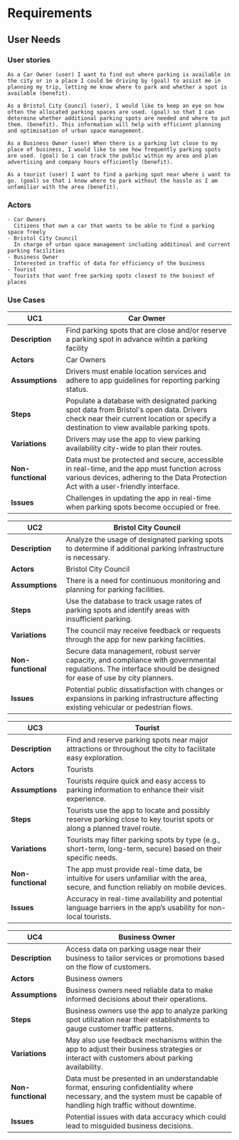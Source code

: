 # Requirements

## User Needs

### User stories
    As a Car Owner (user) I want to find out where parking is available in the city or in a place I could be driving by (goal) to assist me in planning my trip, letting me know where to park and whether a spot is available (benefit).
    
    As a Bristol City Council (user), I would like to keep an eye on how often the allocated parking spaces are used. (goal) so that I can determine whether additional parking spots are needed and where to put them. (benefit). This information will help with efficient planning and optimisation of urban space management.
    
    As a Business Owner (user) When there is a parking lot close to my place of business, I would like to see how frequently parking spots are used. (goal) So i can track the public within my area and plan advertising and company hours efficiently (benefit).
    
    As a tourist (user) I want to find a parking spot near where i want to go. (goal) so that i know where to park without the hassle as I am unfamiliar with the area (benefit).


### Actors
    - Car Owners
      Citizens that own a car that wants to be able to find a parking space freely
    - Bristol City Council 
      In charge of urban space management including additinoal and current parking facilities
    - Business Owner
      Interested in traffic of data for efficiency of the business
    - Tourist
      Tourists that want free parking spots closest to the busiest of places


### Use Cases
| UC1 | Car Owner|
|--------------------------------------|---------------------|
| **Description** |  Find parking spots that are close and/or reserve a parking spot in advance wihtin a parking facility |
| **Actors** | Car Owners |
| **Assumptions** | Drivers must enable location services and adhere to app guidelines for reporting parking status. |
| **Steps** | Populate a database with designated parking spot data from Bristol's open data. Drivers check near their current location or specify a destination to view available parking spots. |
| **Variations** | Drivers may use the app to view parking availability city-wide to plan their routes. |
| **Non-functional** | Data must be protected and secure, accessible in real-time, and the app must function across various devices, adhering to the Data Protection Act with a user-friendly interface. |
| **Issues** | Challenges in updating the app in real-time when parking spots become occupied or free. |

| UC2 | Bristol City Council|
|--------------------------------------|---------------------|
| **Description** | Analyze the usage of designated parking spots to determine if additional parking infrastructure is necessary. |
| **Actors** | Bristol City Council |
| **Assumptions** | There is a need for continuous monitoring and planning for parking facilities. |
| **Steps** | Use the database to track usage rates of parking spots and identify areas with insufficient parking. |
| **Variations** |  The council may receive feedback or requests through the app for new parking facilities.  |
| **Non-functional** | Secure data management, robust server capacity, and compliance with governmental regulations. The interface should be designed for ease of use by city planners. |
| **Issues** | Potential public dissatisfaction with changes or expansions in parking infrastructure affecting existing vehicular or pedestrian flows. |

| UC3 | Tourist|
|--------------------------------------|---------------------|
| **Description** | Find and reserve parking spots near major attractions or throughout the city to facilitate easy exploration. |
| **Actors** | Tourists |
| **Assumptions** | Tourists require quick and easy access to parking information to enhance their visit experience. |
| **Steps** | Tourists use the app to locate and possibly reserve parking close to key tourist spots or along a planned travel route. |
| **Variations** |  Tourists may filter parking spots by type (e.g., short-term, long-term, secure) based on their specific needs. |
| **Non-functional** | The app must provide real-time data, be intuitive for users unfamiliar with the area, secure, and function reliably on mobile devices. |
| **Issues** |  Accuracy in real-time availability and potential language barriers in the app’s usability for non-local tourists. |

| UC4 | Business Owner|
|--------------------------------------|---------------------|
| **Description** | Access data on parking usage near their business to tailor services or promotions based on the flow of customers. |
| **Actors** | Business owners |
| **Assumptions** | Business owners need reliable data to make informed decisions about their operations. |
| **Steps** | Business owners use the app to analyze parking spot utilization near their establishments to gauge customer traffic patterns. |
| **Variations** | May also use feedback mechanisms within the app to adjust their business strategies or interact with customers about parking availability. |
| **Non-functional** | Data must be presented in an understandable format, ensuring confidentiality where necessary, and the system must be capable of handling high traffic without downtime. |
| **Issues** | Potential issues with data accuracy which could lead to misguided business decisions. |
